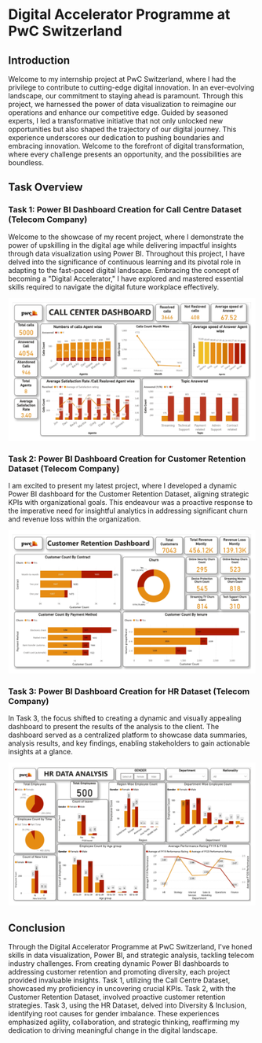 # Digital Accelerator Programme at PwC Switzerland

## Introduction

Welcome to my internship project at PwC Switzerland, where I had the privilege to contribute to cutting-edge digital innovation. In an ever-evolving landscape, our commitment to staying ahead is paramount. Through this project, we harnessed the power of data visualization to reimagine our operations and enhance our competitive edge. Guided by seasoned experts, I led a transformative initiative that not only unlocked new opportunities but also shaped the trajectory of our digital journey. This experience underscores our dedication to pushing boundaries and embracing innovation. Welcome to the forefront of digital transformation, where every challenge presents an opportunity, and the possibilities are boundless.

## Task Overview

### Task 1: Power BI Dashboard Creation for Call Centre Dataset (Telecom Company)

Welcome to the showcase of my recent project, where I demonstrate the power of upskilling in the digital age while delivering impactful insights through data visualization using Power BI. Throughout this project, I have delved into the significance of continuous learning and its pivotal role in adapting to the fast-paced digital landscape. Embracing the concept of becoming a "Digital Accelerator," I have explored and mastered essential skills required to navigate the digital future workplace effectively.

![Alt Text](https://github.com/Ruthwik14/Power-BI/blob/main/PWC%20-%20Transformative%20Power%20BI%20Dashboards%20for%20Enhanced%20Business%20Insights/Task%201%20Call%20Centre%20Trends/Power%20BI%20Dashboard.jpg)


### Task 2: Power BI Dashboard Creation for Customer Retention Dataset (Telecom Company)

I am excited to present my latest project, where I developed a dynamic Power BI dashboard for the Customer Retention Dataset, aligning strategic KPIs with organizational goals. This endeavour was a proactive response to the imperative need for insightful analytics in addressing significant churn and revenue loss within the organization.

![Alt Text](https://github.com/Ruthwik14/Power-BI/blob/main/PWC%20-%20Transformative%20Power%20BI%20Dashboards%20for%20Enhanced%20Business%20Insights/Task%202%20Customer%20Retention/Power%20BI%20Dashboard.jpg)


### Task 3: Power BI Dashboard Creation for HR Dataset (Telecom Company)

In Task 3, the focus shifted to creating a dynamic and visually appealing dashboard to present the results of the analysis to the client. The dashboard served as a centralized platform to showcase data summaries, analysis results, and key findings, enabling stakeholders to gain actionable insights at a glance.

![Alt Text](https://github.com/Ruthwik14/Power-BI/blob/main/PWC%20-%20Transformative%20Power%20BI%20Dashboards%20for%20Enhanced%20Business%20Insights/Task%203%20Diversity%20%26%20Inclusion%20(HR%20data)/Power%20BI%20Dashboard.jpg)

## Conclusion

Through the Digital Accelerator Programme at PwC Switzerland, I've honed skills in data visualization, Power BI, and strategic analysis, tackling telecom industry challenges. From creating dynamic Power BI dashboards to addressing customer retention and promoting diversity, each project provided invaluable insights. Task 1, utilizing the Call Centre Dataset, showcased my proficiency in uncovering crucial KPIs. Task 2, with the Customer Retention Dataset, involved proactive customer retention strategies. Task 3, using the HR Dataset, delved into Diversity & Inclusion, identifying root causes for gender imbalance. These experiences emphasized agility, collaboration, and strategic thinking, reaffirming my dedication to driving meaningful change in the digital landscape.
